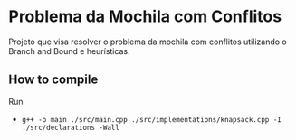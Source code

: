 # Problema da Mochila com Conflitos

Projeto que visa resolver o problema da mochila com conflitos utilizando o Branch and Bound e heurísticas.

## How to compile

Run

-   `g++ -o main ./src/main.cpp ./src/implementations/knapsack.cpp -I ./src/declarations -Wall`

